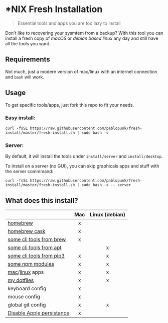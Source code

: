 # *NIX Fresh Installation

> Essential tools and apps you are too lazy to install

Don't like to recovering your sysmtem from a backup? With this tool you can install a fresh copy of *macOS* or *debian based linux* any day and still have all the tools you want.


## Requirements

Not much, just a modern version of mac/linux with an internet connection and `bash` will work.

## Usage

To get specific tools/apps, just fork this repo to fit your needs.

### Easy install:

```shell
curl -fsSL https://raw.githubusercontent.com/pablopunk/fresh-install/master/fresh-install.sh | sudo bash -s
```

### Server:

By default, it will install the tools under `install/server` and `install/desktop`.

To install on a server (no GUI), you can skip graphicals apps and stuff with the server commmand:

```shell
curl -fsSL https://raw.githubusercontent.com/pablopunk/fresh-install/master/fresh-install.sh | sudo bash -s -- server
```

## What does this install?

| | Mac | Linux (debian) |
|-|:---:|:-----:|
|[homebrew](https://brew.sh)|x||
|[homebrew cask](https://caskroom.github.io)|x||
|[some cli tools from brew](./install/server/brew)|x||
|[some cli tools from apt](./install/server/apt)||x|
|[some cli tools from pip3](./install/server/pip3)|x|x|
|[some npm modules](./install/server/npm)|x|x|
|[mac](./install/server/cask)/[linux](./install/desktop/snap) apps|x|x|
|[my dotfiles](https://github.com/pablopunk/dotfiles)|x|x|
|keyboard config|x||
|mouse config|x||
|global git config|x|x|
|[Disable Apple persistance](https://apple.stackexchange.com/questions/124367/stop-mavericks-from-relaunching-applications)|x||
